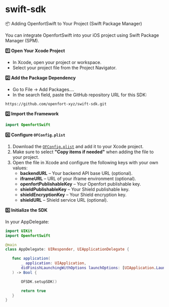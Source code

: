 # swift-sdk

📦 Adding OpenfortSwift to Your Project (Swift Package Manager)

You can integrate OpenfortSwift into your iOS project using Swift Package Manager (SPM).

**1️⃣ Open Your Xcode Project**

- In Xcode, open your project or workspace.
- Select your project file from the Project Navigator.

**2️⃣ Add the Package Dependency**

-	Go to File → Add Packages….
-	In the search field, paste the GitHub repository URL for this SDK:

 ```plaintext
https://github.com/openfort-xyz/swift-sdk.git
 ```

**2️⃣ Import the Framework**

 ```swift
import OpenfortSwift
 ```

**4️⃣ Configure `OFConfig.plist`**

1. Download the [`OFConfig.plist`](./OFConfig.plist) and add it to your Xcode project.
2. Make sure to select **"Copy items if needed"** when adding the file to your project.
3. Open the file in Xcode and configure the following keys with your own values:
   - **backendURL** – Your backend API base URL (optional).
   - **iframeURL** – URL of your iframe environment (optional).
   - **openfortPublishableKey** – Your Openfort publishable key.
   - **shieldPublishableKey** – Your Shield publishable key.
   - **shieldEncryptionKey** – Your Shield encryption key.
   - **shieldURL** – Shield service URL (optional).

**5️⃣ Initialize the SDK**


In your AppDelegate:

 ```swift
import UIKit
import OpenfortSwift

@main
class AppDelegate: UIResponder, UIApplicationDelegate {

    func application(
        _ application: UIApplication,
        didFinishLaunchingWithOptions launchOptions: [UIApplication.LaunchOptionsKey: Any]?
    ) -> Bool {

        OFSDK.setupSDK()

        return true
    }
}
```


